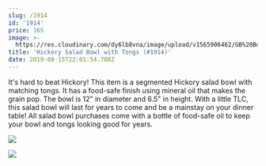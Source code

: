 ```yaml
---
slug: /1914
id: '1914'
price: 165
image: >-
  https://res.cloudinary.com/dy6lb8vna/image/upload/v1565906462/GB%20Bowlworks%20Gallery/1914a.jpg
title: 'Hickory Salad Bowl with Tongs (#1914)'
date: 2019-08-15T22:01:54.708Z
---
```

It's hard to beat Hickory!  This item is a segmented Hickory salad bowl with matching tongs.  It has a food-safe finish using mineral oil that makes the grain pop.  The bowl is 12" in diameter and 6.5" in height.  With a little TLC, this salad bowl will last for years to come and be a mainstay on your dinner table!  All salad bowl purchases come with a bottle of food-safe oil to keep your bowl and tongs looking good for years.

![](https://res.cloudinary.com/dy6lb8vna/image/upload/v1565906715/GB%20Bowlworks%20Gallery/1914b.jpg)

![](https://res.cloudinary.com/dy6lb8vna/image/upload/v1565906748/GB%20Bowlworks%20Gallery/IMG_5378.jpg)

